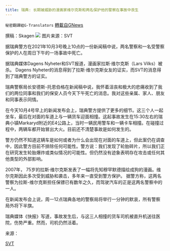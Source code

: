 ```yaml
---
title: 瑞典: 长期被威胁的漫画家维尔克斯和两名保护他的警察在事故中丧生
---
```

`秘密翻譯組G-Translators` [轉載自GNews](https://gnews.org/zh-hans/1572645/)

撰稿：Skagen
![](https://assets.gnews.org/wp-content/uploads/2021/10/Capture2-4-e1633344921548.jpg)
图片来源：SVT

据瑞典警方在2021年10月3号晚上10点的一份新闻稿中说，两名警察和一名受警察保护的人在周日下午的一场事故中死亡。

据瑞典媒体Dagens Nyheter和SVT报道，漫画家拉斯·维尔克斯（Lars Vilks）被杀。 Dagens Nyheter的消息得到了拉斯·维尔克斯女友的证实，而SVT的消息得到了瑞典警方的证实。

瑞典警察局长安德斯-托恩伯格在新闻稿中说，我怀着沮丧和极大的悲痛收到了我们的两位同事和我们的保安人员今天下午死亡的消息。我对这些亲属、家人、朋友和同事表示同情。

在今天10月4号早上的新闻发布会上，瑞典警方提供了更多的细节。这三个人一起坐车，最后在对面的车道上与一辆货车迎面相撞。这起事故发生在15:30左右的瑞典小镇Markaryd附近的E4公路上，当时一辆民用警车和一辆卡车相撞。在碰撞过程中，两辆车都开始冒出大火。目前还不清楚事故是如何发生的。

警方仍然不知道这辆车是如何或者为什么会出现在对面的车道上，但此案仍在调查中，因此警方目前不排除任何可能性。警方说：我们发现了轮胎碎片，所以我们正在研究发生轮胎爆炸或类似情况的可能性。但仍然没有迹象表明存在攻击或任何其他类型的外部影响。

2007年， 75岁的拉斯·维尔克斯发表了一幅将先知穆罕默德描绘成狗的漫画。维尔克斯因此多次受到威胁和袭击，多年来一直受到警方保护。 据警方称，这两名警察为拉斯-维尔克斯担任保镖已有数年之久，而驾驶汽车的正是这两名警察中的一人。

在新闻发布会上说，周一12点瑞典各地的警察局将举行一分钟的默哀，所有警察局外将下半旗。

瑞典媒体《快报》写道，事故发生后，与这三人相撞的货车司机被直升机送往医院，伤势严重。然而，司机仍然活着。

来源：

[SVT](https://www.svt.se/nyheter/lokalt/skane/stor-brand-pa-e4-efter-krock-med-tva-fordon)
